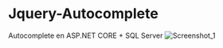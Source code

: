 # Jquery-Autocomplete
Autocomplete en ASP.NET CORE + SQL Server
![Screenshot_1](https://user-images.githubusercontent.com/72711545/161471392-16164983-aac6-4649-86c9-dd839ad0e63c.png)
